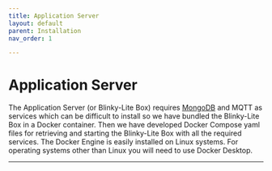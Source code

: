 ```yaml
---
title: Application Server
layout: default
parent: Installation
nav_order: 1

---
```

# Application Server

The Application Server (or Blinky-Lite Box) requires [MongoDB] and MQTT as services which can be difficult to install so we have bundled the Blinky-Lite Box in a Docker container. Then we have developed Docker Compose yaml files for retrieving and starting the Blinky-Lite Box with all the required services. The Docker Engine is easily installed on Linux systems. For operating systems other than Linux you will need to use Docker Desktop.

----
[MongoDB]:https://www.mongodb.com/atlas/database